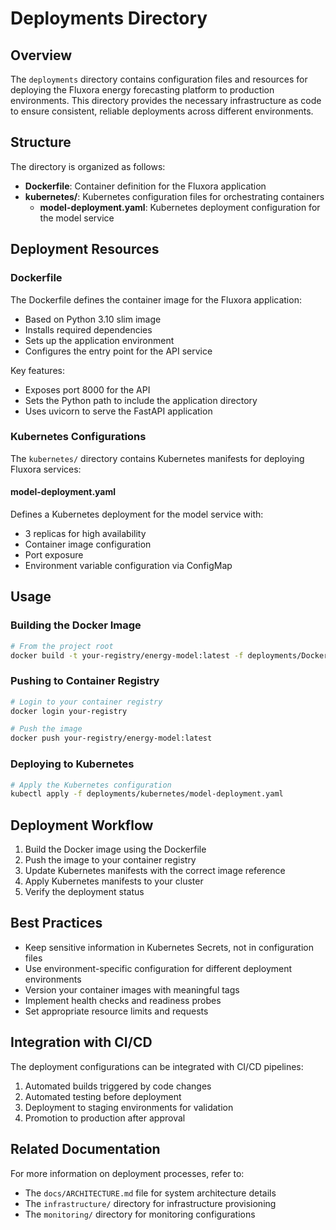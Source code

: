 # Deployments Directory

## Overview

The `deployments` directory contains configuration files and resources for deploying the Fluxora energy forecasting platform to production environments. This directory provides the necessary infrastructure as code to ensure consistent, reliable deployments across different environments.

## Structure

The directory is organized as follows:

- **Dockerfile**: Container definition for the Fluxora application
- **kubernetes/**: Kubernetes configuration files for orchestrating containers
  - **model-deployment.yaml**: Kubernetes deployment configuration for the model service

## Deployment Resources

### Dockerfile

The Dockerfile defines the container image for the Fluxora application:

- Based on Python 3.10 slim image
- Installs required dependencies
- Sets up the application environment
- Configures the entry point for the API service

Key features:
- Exposes port 8000 for the API
- Sets the Python path to include the application directory
- Uses uvicorn to serve the FastAPI application

### Kubernetes Configurations

The `kubernetes/` directory contains Kubernetes manifests for deploying Fluxora services:

#### model-deployment.yaml

Defines a Kubernetes deployment for the model service with:
- 3 replicas for high availability
- Container image configuration
- Port exposure
- Environment variable configuration via ConfigMap

## Usage

### Building the Docker Image

```bash
# From the project root
docker build -t your-registry/energy-model:latest -f deployments/Dockerfile .
```

### Pushing to Container Registry

```bash
# Login to your container registry
docker login your-registry

# Push the image
docker push your-registry/energy-model:latest
```

### Deploying to Kubernetes

```bash
# Apply the Kubernetes configuration
kubectl apply -f deployments/kubernetes/model-deployment.yaml
```

## Deployment Workflow

1. Build the Docker image using the Dockerfile
2. Push the image to your container registry
3. Update Kubernetes manifests with the correct image reference
4. Apply Kubernetes manifests to your cluster
5. Verify the deployment status

## Best Practices

- Keep sensitive information in Kubernetes Secrets, not in configuration files
- Use environment-specific configuration for different deployment environments
- Version your container images with meaningful tags
- Implement health checks and readiness probes
- Set appropriate resource limits and requests

## Integration with CI/CD

The deployment configurations can be integrated with CI/CD pipelines:

1. Automated builds triggered by code changes
2. Automated testing before deployment
3. Deployment to staging environments for validation
4. Promotion to production after approval

## Related Documentation

For more information on deployment processes, refer to:

- The `docs/ARCHITECTURE.md` file for system architecture details
- The `infrastructure/` directory for infrastructure provisioning
- The `monitoring/` directory for monitoring configurations
